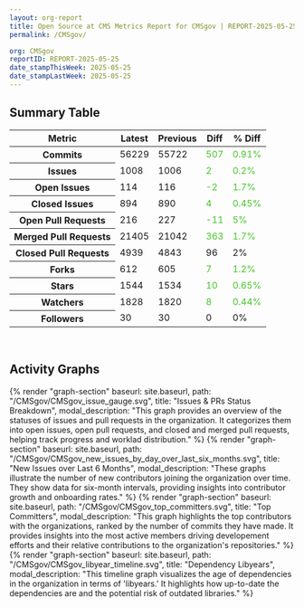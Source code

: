```yaml
---
layout: org-report
title: Open Source at CMS Metrics Report for CMSgov | REPORT-2025-05-25
permalink: /CMSgov/

org: CMSgov
reportID: REPORT-2025-05-25
date_stampThisWeek: 2025-05-25
date_stampLastWeek: 2025-05-25
---
```

<div class="summary-table">
  <table class="usa-table usa-table--borderless">
    <h2> Summary Table </h2>
    <thead>
      <tr>
        <th scope="col">Metric</th>
        <th scope="col">Latest</th>
        <th scope="col">Previous</th>
        <th scope="col">Diff</th>
        <th scope="col">% Diff</th>
      </tr>
    </thead>
    <tbody>
      <tr>
        <th scope="row">Commits</th>
        <td>56229</td>
        <td>55722</td>
        <td style="color: #45c527" >507</td>
        <td style="color: #45c527" >0.91%</td>
      </tr>
      <tr>
        <th scope="row">Issues</th>
        <td>1008</td>
        <td>1006</td>
        <td style="color: #45c527" >2</td>
        <td style="color: #45c527" >0.2%</td>
      </tr>
      <tr>
        <th scope="row">Open Issues</th>
        <td>114</td>
        <td>116</td>
        <td style="color: #45c527" >-2</td>
        <td style="color: #45c527" >1.7%</td>
      </tr>
      <tr>
        <th scope="row">Closed Issues</th>
        <td>894</td>
        <td>890</td>
        <td style="color: #45c527" >4</td>
        <td style="color: #45c527" >0.45%</td>
      </tr>
      <tr>
        <th scope="row">Open Pull Requests</th>
        <td>216</td>
        <td>227</td>
        <td style="color: #45c527" >-11</td>
        <td style="color: #45c527" >5%</td>
      </tr>
      <tr>
        <th scope="row">Merged Pull Requests</th>
        <td>21405</td>
        <td>21042</td>
        <td style="color: #45c527" >363</td>
        <td style="color: #45c527" >1.7%</td>
      </tr>
      <tr>
        <th scope="row">Closed Pull Requests</th>
        <td>4939</td>
        <td>4843</td>
        <td style="" >96</td>
        <td style="" >2%</td>
      </tr>
      <tr>
        <th scope="row">Forks</th>
        <td>612</td>
        <td>605</td>
        <td style="color: #45c527" >7</td>
        <td style="color: #45c527" >1.2%</td>
      </tr>
      <tr>
        <th scope="row">Stars</th>
        <td>1544</td>
        <td>1534</td>
        <td style="color: #45c527" >10</td>
        <td style="color: #45c527" >0.65%</td>
      </tr>
      <tr>
        <th scope="row">Watchers</th>
        <td>1828</td>
        <td>1820</td>
        <td style="color: #45c527" >8</td>
        <td style="color: #45c527" >0.44%</td>
      </tr>
      <tr>
        <th scope="row">Followers</th>
        <td>30</td>
        <td>30</td>
        <td style="" >0</td>
        <td style="" >0%</td>
      </tr>
    </tbody>
  </table>
</div>
<div class="graph-container">
  <br>
  <h2 class="graph-section-title">Activity Graphs</h2>
  <div class="all-graphs">
    <!--- Issues/PRs Status Breakdown Graph -->
    {% render "graph-section" baseurl: site.baseurl, path: "/CMSgov/CMSgov_issue_gauge.svg", title: "Issues & PRs Status Breakdown", modal_description: "This graph provides an overview of the statuses of issues and pull requests in the organization. It categorizes them into open issues, open pull requests, and closed and merged pull requests, helping track progress and worklad distribution." %}
    <!-- New Issues over Last 6 Months -->
    {% render "graph-section" baseurl: site.baseurl, path: "/CMSgov/CMSgov_new_issues_by_day_over_last_six_months.svg", title: "New Issues over Last 6 Months", modal_description: "These graphs illustrate the number of new contributors joining the organization over time. They show data for six-month intervals, providing insights into contributor growth and onboarding rates." %}
    <!-- Top Committers Bar Graph -->
    {% render "graph-section" baseurl: site.baseurl, path: "/CMSgov/CMSgov_top_committers.svg", title: "Top Committers", modal_description: "This graph highlights the top contributors with the organizations, ranked by the number of commits they have made. It provides insights into the most active members driving developement efforts and their relative contributions to the organization's repositories." %}
    <!-- Libyear Timeline Graph -->
    {% render "graph-section" baseurl: site.baseurl, path: "/CMSgov/CMSgov_libyear_timeline.svg", title: "Dependency Libyears", modal_description: "This timeline graph visualizes the age of dependencies in the organization in terms of 'libyears.' It highlights how up-to-date the dependencies are and the potential risk of outdated libraries." %}
  </div>
</div>